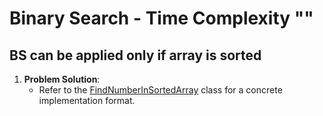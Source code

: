 # Binary Search - Time Complexity ""

## BS can be applied only if array is sorted

1. **Problem Solution**:
    - Refer to the [FindNumberInSortedArray](./FindNumberInSortedArray.java) class for a concrete implementation format.